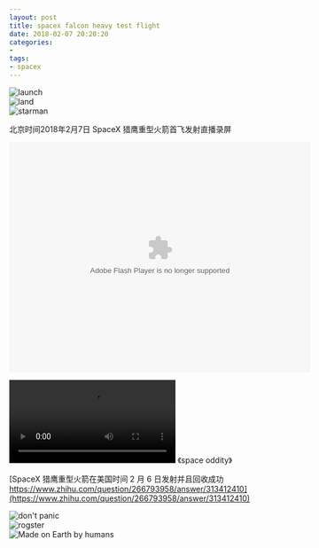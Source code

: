 ```yaml
---
layout: post
title: spacex falcon heavy test flight
date: 2018-02-07 20:20:20
categories:
- 
tags:
- spacex
---
```


![launch](https://static.businessinsider.com/image/5a7a19f6136ec53f008b48bf-/launch.gif)  
![land](https://static.businessinsider.com/image/5a7a19f4f450ff1e008b489e-/booster%20land.gif)  
![starman](https://static.businessinsider.com/image/5a7a19f2e559f01d008b48d4-/starman.gif)  

北京时间2018年2月7日 SpaceX 猎鹰重型火箭首飞发射直播录屏

<embed height="415" width="544" quality="high" allowfullscreen="true" type="application/x-shockwave-flash" src="//static.hdslb.com/miniloader.swf" flashvars="aid=19246790&page=1" pluginspage="//www.adobe.com/shockwave/download/download.cgi?P1_Prod_Version=ShockwaveFlash">

<video controls="" autoplay="" name="media"><source src="http://fs.w.kugou.com/201802072026/b60f5849f44bbc87ce4297bfc7a07b0f/G037/M01/0E/17/xYYBAFYl3MeAWChpAE6IbEYt4HY814.mp3" type="audio/mpeg"></video>
《space oddity》  

[SpaceX 猎鹰重型火箭在美国时间 2 月 6 日发射并且回收成功 https://www.zhihu.com/question/266793958/answer/313412410](https://www.zhihu.com/question/266793958/answer/313412410)  

![don't panic](http://wx3.sinaimg.cn/mw690/005vTPPRly1fo7lqvih58j30nq0da40s.jpg)  
![rogster](http://wx1.sinaimg.cn/mw690/005vTPPRly1fo7lr5amxcj30sg0hswhe.jpg)  
![Made on Earth by humans](http://wx2.sinaimg.cn/mw690/005vTPPRly1fo7nym9i26j30r00r0mz6.jpg)  
